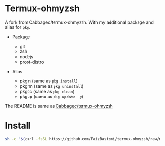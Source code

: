 # Termux-ohmyzsh

A fork from [Cabbagec/termux-ohmyzsh](https://github.com/Cabbagec/termux-ohmyzsh). With my additional package and alias for `pkg`.

- Package
    - git
    - zsh
    - nodejs
    - proot-distro

- Alias
    - pkgin (same as `pkg install`)
    - pkgrm (same as `pkg uninstall`)
    - pkgcc (same as `pkg clean`)
    - pkgup (same as `pkg update -y`)

The README is same as [Cabbagec/termux-ohmyzsh](https://github.com/Cabbagec/termux-ohmyzsh)

# Install

```sh
sh -c "$(curl -fsSL https://github.com/FaizBastomi/termux-ohmyzsh/raw/master/install.sh)"
```
